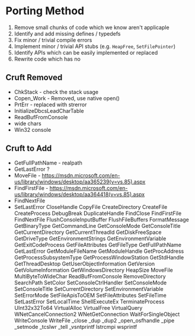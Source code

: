 # Porting Method

 1. Remove small chunks of code which we know aren't applicaple
 2. Identify and add missing defines / typedefs
 3. Fix minor / trivial compile errors
 4. Implement minor / trivial API stubs (e.g. `HeapFree`, `SetFilePointer`)
 5. Identify APIs which can be easily implemented or replaced
 6. Rewrite code which has no

## Cruft Removed

 * ChkStack - check the stack usage
 * Copen_Work - Removed, use native open()
 * PrtErr - replaced with strerror
 * InitializeDbcsLeadCharTable
 * ReadBufFromConsole
 * wide chars
 * Win32 console

## Cruft to Add

 * GetFullPathName - realpath
 * GetLastError ?
 * MoveFile - https://msdn.microsoft.com/en-us/library/windows/desktop/aa365239(v=vs.85).aspx
 * FindFirstFile - https://msdn.microsoft.com/en-us/library/windows/desktop/aa364418(v=vs.85).aspx
 * FindNextFile
 * SetLastError
CloseHandle
CopyFile
CreateDirectory
CreateFile
CreateProcess
DebugBreak
DuplicateHandle
FindClose
FindFirstFile
FindNextFile
FlushConsoleInputBuffer
FlushFileBuffers
FormatMessage
GetBinaryType
GetCommandLine
GetConsoleMode
GetConsoleTitle
GetCurrentDirectory
GetCurrentThreadId
GetDiskFreeSpace
GetDriveType
GetEnvironmentStrings
GetEnvironmentVariable
GetExitCodeProcess
GetFileAttributes
GetFileType
GetFullPathName
GetLastError
GetModuleFileName
GetModuleHandle
GetProcAddress
GetProcessSubsystemType
GetProcessWindowStation
GetStdHandle
GetThreadDesktop
GetUserObjectInformation
GetVersion
GetVolumeInformation
GetWindowsDirectory
HeapSize
MoveFile
MultiByteToWideChar
ReadBufFromConsole
RemoveDirectory
SearchPath
SetColor
SetConsoleCtrlHandler
SetConsoleMode
SetConsoleTitle
SetCurrentDirectory
SetEnvironmentVariable
SetErrorMode
SetFileApisToOEM
SetFileAttributes
SetFileTime
SetLastError
SetLocalTime
ShellExecuteEx
TerminateProcess
UInt32x32To64
VirtualAlloc
VirtualFree
VirtualQuery
WNetCancelConnection2
WNetGetConnection
WaitForSingleObject
WriteConsole
WriteFile
_close
_dup
_dup2
_open_osfhandle
_pipe
_setmode
_tcslwr
_tell
_vsntprintf
lstrcmpi
wsprintf

